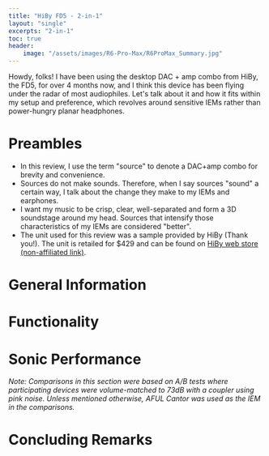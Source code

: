 ```yaml
---
title: "HiBy FD5 - 2-in-1"
layout: "single"
excerpts: "2-in-1"
toc: true
header:
    image: "/assets/images/R6-Pro-Max/R6ProMax_Summary.jpg"
---
```


Howdy, folks! I have been using the desktop DAC + amp combo from HiBy, the FD5, for over 4 months now, and I think this device has been flying under the radar of most audiophiles. Let's talk about it and how it fits within my setup and preference, which revolves around sensitive IEMs rather than power-hungry planar headphones. 

Preambles
===
- In this review, I use the term "source" to denote a DAC+amp combo for brevity and convenience. 
- Sources do not make sounds. Therefore, when I say sources "sound" a certain way, I talk about the change they make to my IEMs and earphones. 
- I want my music to be crisp, clear, well-separated and form a 3D soundstage around my head. Sources that intensify those characteristics of my IEMs are considered "better". 
- The unit used for this review was a sample provided by HiBy (Thank you!). The unit is retailed for $429 and can be found on [HiBy web store (non-affiliated link)](https://store.hiby.com/products/hiby-fd5).

General Information 
===




Functionality 
===


Sonic Performance
===

*Note: Comparisons in this section were based on A/B tests where participating devices were volume-matched to 73dB with a coupler using pink noise. Unless mentioned otherwise, AFUL Cantor was used as the IEM in the comparisons.*



Concluding Remarks
===

